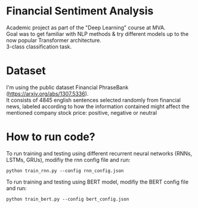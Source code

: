# Financial Sentiment Analysis
Academic project as part of the "Deep Learning" course at MVA.<br>
Goal was to get familiar with NLP methods & try different models up to the now popular Transformer architecture.<br>
3-class classification task.

# Dataset
I'm using the public dataset Financial PhraseBank (https://arxiv.org/abs/1307.5336).<br>
It consists of 4845 english sentences selected randomly from financial news, labeled according to how the information contained might affect the mentioned company stock price: positive, negative or neutral

# How to run code?
To run training and testing using different recurrent neural networks (RNNs, LSTMs, GRUs), modifiy the rnn config file and run:
```
python train_rnn.py --config rnn_config.json
```

To run training and testing using BERT model, modifiy the BERT config file and run:
```
python train_bert.py --config bert_config.json
```
